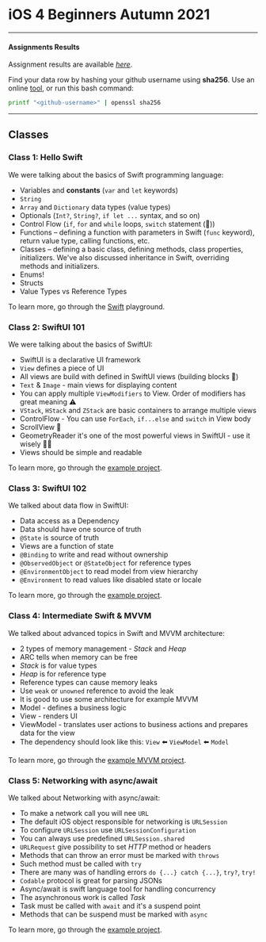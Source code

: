 # iOS 4 Beginners Autumn 2021

---

#### Assignments Results

Assignment results are available [_here_](https://docs.google.com/spreadsheets/d/1xI5ByRpoH4Nt5FwSOMYzMXxO8Lf5NLSZGver6llZlfU/edit?usp=sharing).

Find your data row by hashing your github username using **sha256**. Use an online [tool](http://www.sha1-online.com), or run this bash command:

```sh
printf "<github-username>" | openssl sha256
```

---

## Classes

### Class 1: Hello Swift

We were talking about the basics of Swift programming language:

- Variables and **constants** (`var` and `let` keywords)
- `String`
- `Array` and `Dictionary` data types (value types)
- Optionals (`Int?`, `String?`, `if let ...` syntax, and so on)
- Control Flow (`if`, `for` and `while` loops, `switch` statement (💪))
- Functions – defining a function with parameters in Swift (`func` keyword), return value type, calling functions, etc.
- Classes – defining a basic class, defining methods, class properties, initializers. We've also discussed inheritance in Swift, overriding methods and initializers.
- Enums!
- Structs
- Value Types vs Reference Types

To learn more, go through the [Swift](./Class1) playground.

### Class 2: SwiftUI 101

We were talking about the basics of SwiftUI:

- SwiftUI is a declarative UI framework
- `View` defines a piece of UI
- All views are build with defined in SwiftUI views (building blocks 🧱)
- `Text` & `Image` - main views for displaying content
- You can apply multiple `ViewModifiers` to View. Order of modifiers has great meaning ⚠️
- `VStack`, `HStack` and `ZStack` are basic containers to arrange multiple views
- ControlFlow - You can use `ForEach`, `if...else` and `switch` in View body
- ScrollView 📜
- GeometryReader it's one of the most powerful views in SwiftUI - use it wisely 🧙‍♂️
- Views should be simple and readable

To learn more, go through the [example project](./Class2).

### Class 3: SwiftUI 102

We talked about data flow in SwiftUI:

- Data access as a Dependency
- Data should have one source of truth
- `@State` is source of truth
- Views are a function of state
- `@Binding` to write and read without ownership
- `@ObservedObject` or `@StateObject` for reference types
- `@EnvironmentObject` to read model from view hierarchy 
- `@Environment` to read values like disabled state or locale

To learn more, go through the [example project](./Class3).

### Class 4: Intermediate Swift & MVVM

We talked about advanced topics in Swift and MVVM architecture:

- 2 types of memory management - *Stack* and *Heap*
- ARC tells when memory can be free
- *Stack* is for value types
- *Heap* is for reference type
- Reference types can cause memory leaks
- Use `weak` or `unowned` reference to avoid the leak
- It is good to use some architecture for example MVVM
- Model - defines a business logic
- View - renders UI
- ViewModel - translates user actions to business actions and prepares data for the view
- The dependency should look like this: `View` ⬅️ `ViewModel` ⬅️ `Model`

To learn more, go through the [example MVVM project](./Class4).

### Class 5: Networking with async/await

We talked about Networking with async/await:

- To make a network call you will nee `URL`
- The default iOS object responsible for networking is `URLSession`
- To configure `URLSession` use `URLSessionConfiguration`
- You can always use predefined `URLSession.shared`
- `URLRequest` give possibility to set *HTTP* method or headers
- Methods that can throw an error must be marked with `throws`
- Such method must be called with `try`
- There are many was of handling errors `do {...} catch {...}`, `try?`, `try!`
- `Codable` protocol is great for parsing JSONs
- Async/await is swift language tool for handling concurrency
- The asynchronous work is called *Task*
- Task must be called with `await` and it's a suspend point 
- Methods that can be suspend must be marked with `async`

To learn more, go through the [example project](./Class5).


